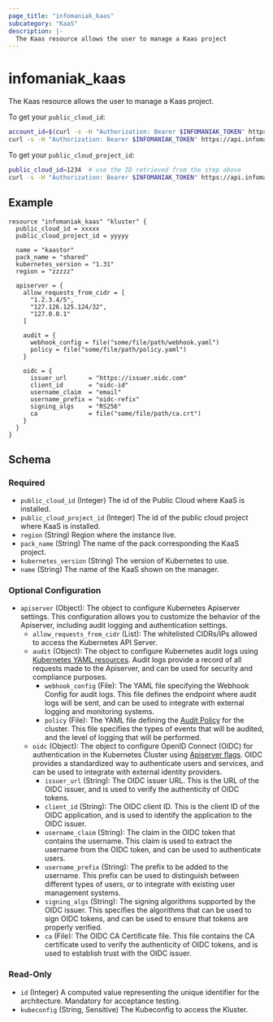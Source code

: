 ```yaml
---
page_title: "infomaniak_kaas"
subcategory: "KaaS"
description: |-
  The Kaas resource allows the user to manage a Kaas project
---
```


# infomaniak_kaas

The Kaas resource allows the user to manage a Kaas project.

To get your `public_cloud_id`:
```sh
account_id=$(curl -s -H "Authorization: Bearer $INFOMANIAK_TOKEN" https://api.infomaniak.com/2/profile | jq '.data.preferences.account.current_account_id')
curl -s -H "Authorization: Bearer $INFOMANIAK_TOKEN" https://api.infomaniak.com/1/public_clouds?account_id=$account_id | jq '.data[] | {"name": .customer_name, "cloud_id": .id}'
```

To get your `public_cloud_project_id`:
```sh
public_cloud_id=1234  # use the ID retrieved from the step above
curl -s -H "Authorization: Bearer $INFOMANIAK_TOKEN" https://api.infomaniak.com/1/public_clouds/$public_cloud_id/projects | jq '.data[] | {"name": .name, "project_id": .public_cloud_project_id}'
```

## Example

```hcl
resource "infomaniak_kaas" "kluster" {
  public_cloud_id = xxxxx
  public_cloud_project_id = yyyyy
  
  name = "kaastor"
  pack_name = "shared"
  kubernetes_version = "1.31"
  region = "zzzzz"

  apiserver = {
    allow_requests_from_cidr = [
      "1.2.3.4/5",
      "127.126.125.124/32",
      "127.0.0.1"
    ]

    audit = {
      webhook_config = file("some/file/path/webhook.yaml")
      policy = file("some/file/path/policy.yaml")
    }

    oidc = {
      issuer_url      = "https://issuer.oidc.com"
      client_id       = "oidc-id"
      username_claim  = "email"
      username_prefix = "oidc-refix"
      signing_algs    = "RS256"
      ca              = file("some/file/path/ca.crt")
    }
  }
}
```

## Schema

### Required

- `public_cloud_id` (Integer) The id of the Public Cloud where KaaS is installed.
- `public_cloud_project_id` (Integer) The id of the public cloud project where KaaS is installed.
- `region` (String) Region where the instance live.
- `pack_name` (String) The name of the pack corresponding the KaaS project.
- `kubernetes_version` (String) The version of Kubernetes to use.
- `name` (String) The name of the KaaS shown on the manager.

### Optional Configuration

- `apiserver` (Object): The object to configure Kubernetes Apiserver settings. This configuration allows you to customize the behavior of the Apiserver, including audit logging and authentication settings.
  - `allow_requests_from_cidr` (List): The whitelisted CIDRs/IPs allowed to access the Kubernetes API Server.
  - `audit` (Object): The object to configure Kubernetes audit logs using [Kubernetes YAML resources](https://kubernetes.io/docs/tasks/debug/debug-cluster/audit/). Audit logs provide a record of all requests made to the Apiserver, and can be used for security and compliance purposes.
    - `webhook_config` (File): The YAML file specifying the Webhook Config for audit logs. This file defines the endpoint where audit logs will be sent, and can be used to integrate with external logging and monitoring systems.
    - `policy` (File): The YAML file defining the [Audit Policy](https://kubernetes.io/docs/tasks/debug/debug-cluster/audit/#audit-policy) for the cluster. This file specifies the types of events that will be audited, and the level of logging that will be performed.
  - `oidc` (Object): The object to configure OpenID Connect (OIDC) for authentication in the Kubernetes Cluster using [Apiserver flags](https://kubernetes.io/docs/reference/access-authn-authz/authentication/#configuring-the-api-server). OIDC provides a standardized way to authenticate users and services, and can be used to integrate with external identity providers.
    - `issuer_url` (String): The OIDC issuer URL. This is the URL of the OIDC issuer, and is used to verify the authenticity of OIDC tokens.
    - `client_id` (String): The OIDC client ID. This is the client ID of the OIDC application, and is used to identify the application to the OIDC issuer.
    - `username_claim` (String): The claim in the OIDC token that contains the username. This claim is used to extract the username from the OIDC token, and can be used to authenticate users.
    - `username_prefix` (String): The prefix to be added to the username. This prefix can be used to distinguish between different types of users, or to integrate with existing user management systems.
    - `signing_algs` (String): The signing algorithms supported by the OIDC issuer. This specifies the algorithms that can be used to sign OIDC tokens, and can be used to ensure that tokens are properly verified.
    - `ca` (File): The OIDC CA Certificate file. This file contains the CA certificate used to verify the authenticity of OIDC tokens, and is used to establish trust with the OIDC issuer.

### Read-Only

- `id` (Integer) A computed value representing the unique identifier for the architecture. Mandatory for acceptance testing.
- `kubeconfig` (String, Sensitive) The Kubeconfig to access the Kluster.
